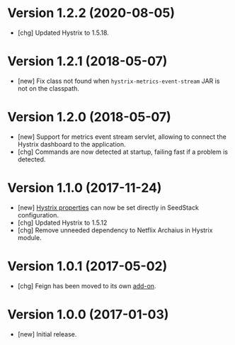 # Version 1.2.2 (2020-08-05)

* [chg] Updated Hystrix to 1.5.18.

# Version 1.2.1 (2018-05-07)

* [new] Fix class not found when `hystrix-metrics-event-stream` JAR is not on the classpath. 

# Version 1.2.0 (2018-05-07)

* [new] Support for metrics event stream servlet, allowing to connect the Hystrix dashboard to the application.
* [chg] Commands are now detected at startup, failing fast if a problem is detected.

# Version 1.1.0 (2017-11-24)

* [new] [Hystrix properties](https://github.com/Netflix/Hystrix/wiki/Configuration) can now be set directly in SeedStack configuration. 
* [chg] Updated Hystrix to 1.5.12
* [chg] Remove unneeded dependency to Netflix Archaius in Hystrix module.  

# Version 1.0.1 (2017-05-02)

* [chg] Feign has been moved to its own [add-on](https://github.com/seedstack/feign-addon).

# Version 1.0.0 (2017-01-03)

* [new] Initial release.
